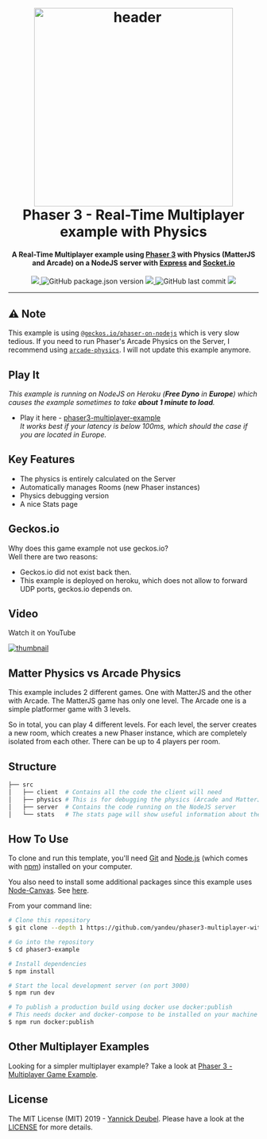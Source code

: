 <h1 align="center">
  <br>
  <a href="https://github.com/yandeu/phaser3-multiplayer-with-physics#readme"><img src="readme/phaser-with-nodejs.png" alt="header" width="400"></a>
  <br>
  Phaser 3 - Real-Time Multiplayer example with Physics
  <br>
</h1>

<h4 align="center">
A Real-Time Multiplayer example using <a href="https://phaser.io/" target="_blank" >Phaser 3</a> with Physics (MatterJS and Arcade) on a NodeJS server with <a href="https://expressjs.com/" target="_blank" >Express</a> and <a href="https://socket.io/" target="_blank" >Socket.io</a></h4>

<p align="center">
  <a href="https://david-dm.org/yandeu/phaser3-multiplayer-with-physics" title="dependencies status">
    <img src="https://david-dm.org/yandeu/phaser3-multiplayer-with-physics/status.svg?style=flat-square"/>
  </a>
  <img alt="GitHub package.json version" src="https://img.shields.io/github/package-json/v/yandeu/phaser3-multiplayer-with-physics?style=flat-square">
  <a href="https://opensource.org/licenses/MIT" title="License: MIT" >
    <img src="https://img.shields.io/badge/License-MIT-greenbright.svg?style=flat-square">
  </a>
  <img src="https://img.shields.io/github/last-commit/yandeu/phaser3-multiplayer-with-physics.svg?style=flat-square" alt="GitHub last commit">
  <a href="https://github.com/prettier/prettier" alt="code style: prettier"><img src="https://img.shields.io/badge/code_style-prettier-ff69b4.svg?style=flat-square"></a>
</p>

---

## ⚠️ Note

This example is using [`@geckos.io/phaser-on-nodejs`](https://github.com/geckosio/phaser-on-nodejs#readme) which is very slow tedious. If you need to run Phaser's Arcade Physics on the Server, I recommend using [`arcade-physics`](https://github.com/yandeu/arcade-physics#readme). I will not update this example anymore.

## Play It

_This example is running on NodeJS on Heroku (**Free Dyno** in **Europe**) which causes the example sometimes to take **about 1 minute to load**._

- Play it here - [phaser3-multiplayer-example](http://phaser3-multiplayer-example.herokuapp.com/)  
  _It works best if your latency is below 100ms, which should the case if you are located in Europe._

## Key Features

- The physics is entirely calculated on the Server
- Automatically manages Rooms (new Phaser instances)
- Physics debugging version
- A nice Stats page

## Geckos.io

Why does this game example not use geckos.io?  
Well there are two reasons:

- Geckos.io did not exist back then.
- This example is deployed on heroku, which does not allow to forward UDP ports, geckos.io depends on.

## Video

Watch it on YouTube

[![thumbnail](https://i.ytimg.com/vi/n8gJQEfA18s/hqdefault.jpg?sqp=-oaymwEZCNACELwBSFXyq4qpAwsIARUAAIhCGAFwAQ==&rs=AOn4CLCpxKgRIHTOZICjxwhdKSrtsIrOJw)](https://youtu.be/n8gJQEfA18s)

## Matter Physics vs Arcade Physics

This example includes 2 different games. One with MatterJS and the other with Arcade. The MatterJS game has only one level. The Arcade one is a simple platformer game with 3 levels.

So in total, you can play 4 different levels. For each level, the server creates a new room, which creates a new Phaser instance, which are completely isolated from each other. There can be up to 4 players per room.

## Structure

```bash
├── src
│   ├── client  # Contains all the code the client will need
│   ├── physics # This is for debugging the physics (Arcade and MatterJS)
│   ├── server  # Contains the code running on the NodeJS server
│   └── stats   # The stats page will show useful information about the server
```

## How To Use

To clone and run this template, you'll need [Git](https://git-scm.com) and [Node.js](https://nodejs.org/en/download/) (which comes with [npm](http://npmjs.com)) installed on your computer.

You also need to install some additional packages since this example uses [Node-Canvas](https://www.npmjs.com/package/canvas). See [here](https://www.npmjs.com/package/canvas#compiling).

From your command line:

```bash
# Clone this repository
$ git clone --depth 1 https://github.com/yandeu/phaser3-multiplayer-with-physics.git phaser3-example

# Go into the repository
$ cd phaser3-example

# Install dependencies
$ npm install

# Start the local development server (on port 3000)
$ npm run dev

# To publish a production build using docker use docker:publish
# This needs docker and docker-compose to be installed on your machine
$ npm run docker:publish
```

## Other Multiplayer Examples

Looking for a simpler multiplayer example? Take a look at [Phaser 3 - Multiplayer Game Example](https://github.com/geckosio/phaser3-multiplayer-game-example).

## License

The MIT License (MIT) 2019 - [Yannick Deubel](https://github.com/yandeu). Please have a look at the [LICENSE](LICENSE) for more details.
